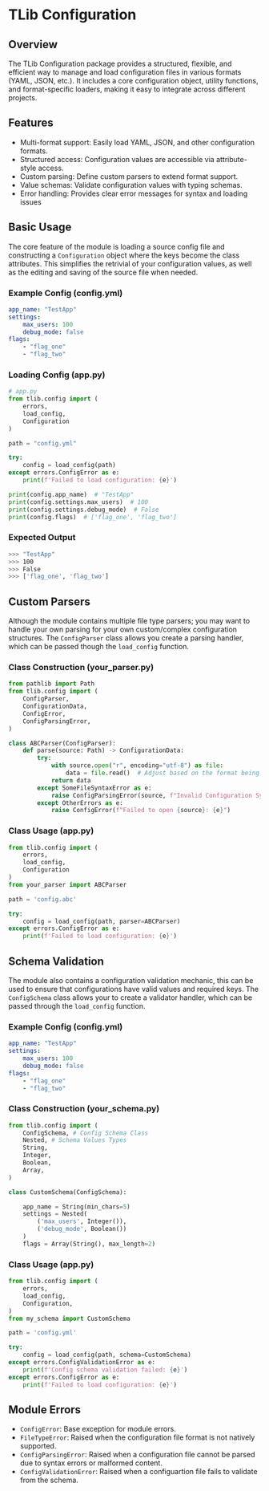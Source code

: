 # **TLib Configuration**

## **Overview**
The TLib Configuration package provides a structured, flexible, and efficient way to manage and load configuration files in various formats (YAML, JSON, etc.). It includes a core configuration object, utility functions, and format-specific loaders, making it easy to integrate across different projects.

## **Features**
- Multi-format support: Easily load YAML, JSON, and other configuration formats.
- Structured access: Configuration values are accessible via attribute-style access.
- Custom parsing: Define custom parsers to extend format support.
- Value schemas: Validate configuration values with typing schemas.
- Error handling: Provides clear error messages for syntax and loading issues


## **Basic Usage**
The core feature of the module is loading a source config file and constructing a `Configuration` object where the keys become the class attributes.
This simplifies the retrivial of your configuration values, as well as the editing and saving of the source file when needed.
### **Example Config (config.yml)**
```yaml
app_name: "TestApp"
settings:
    max_users: 100
    debug_mode: false
flags:
    - "flag_one"
    - "flag_two"
```
### **Loading Config (app.py)**
```py
# app.py
from tlib.config import (
    errors,
    load_config, 
    Configuration
)

path = "config.yml"

try:
    config = load_config(path)
except errors.ConfigError as e:
    print(f'Failed to load configuration: {e}')

print(config.app_name)  # "TestApp"
print(config.settings.max_users)  # 100
print(config.settings.debug_mode)  # False
print(config.flags)  # ['flag_one', 'flag_two']
```
### **Expected Output**
```bash
>>> "TestApp"
>>> 100
>>> False
>>> ['flag_one', 'flag_two']
```

## **Custom Parsers**
Although the module contains multiple file type parsers; you may want to handle your own parsing for your own custom/complex configuration structures.
The `ConfigParser` class allows you create a parsing handler, which can be passed though the `load_config` function.
### **Class Construction (your_parser.py)**
```py
from pathlib import Path
from tlib.config import (
    ConfigParser,
    ConfigurationData,
    ConfigError,
    ConfigParsingError,
)

class ABCParser(ConfigParser):
    def parse(source: Path) -> ConfigurationData:
        try:
            with source.open("r", encoding="utf-8") as file:
                data = file.read()  # Adjust based on the format being loaded
            return data
        except SomeFileSyntaxError as e:
            raise ConfigParsingError(source, f"Invalid Configuration Syntax: {e}")
        except OtherErrors as e:
            raise ConfigError(f"Failed to open {source}: {e}")
```
### **Class Usage (app.py)**
```py
from tlib.config import (
    errors,
    load_config,
    Configuration
)
from your_parser import ABCParser

path = 'config.abc'

try:
    config = load_config(path, parser=ABCParser)
except errors.ConfigError as e:
    print(f'Failed to load configuration: {e}')
```

## **Schema Validation**
The module also contains a configuration validation mechanic, this can be used to ensure that configurations have valid values and required keys.
The `ConfigSchema` class allows your to create a validator handler, which can be passed through the `load_config` function.
### **Example Config (config.yml)**
```yaml
app_name: "TestApp"
settings:
    max_users: 100
    debug_mode: false
flags:
    - "flag_one"
    - "flag_two"
```
### **Class Construction (your_schema.py)**
```py
from tlib.config import (
    ConfigSchema, # Config Schema Class
    Nested, # Schema Values Types
    String,
    Integer,
    Boolean,
    Array,
)

class CustomSchema(ConfigSchema):

    app_name = String(min_chars=5)
    settings = Nested(
        ('max_users', Integer()),
        ('debug_mode', Boolean())
    )
    flags = Array(String(), max_length=2)
```
### **Class Usage (app.py)**
```py
from tlib.config import (
    errors,
    load_config,
    Configuration,
)
from my_schema import CustomSchema

path = 'config.yml'

try:
    config = load_config(path, schema=CustomSchema)
except errors.ConfigValidationError as e:
    print(f'Config schema validation failed: {e}')
except errors.ConfigError as e:
    print(f'Failed to load configuration: {e}')

```

## **Module Errors**
- `ConfigError`: Base exception for module errors.
- `FileTypeError`: Raised when the configuration file format is not natively supported.
- `ConfigParsingError`: Raised when a configuration file cannot be parsed due to syntax errors or malformed content.
- `ConfigValidationError`: Raised when a configuartion file fails to validate from the schema.
